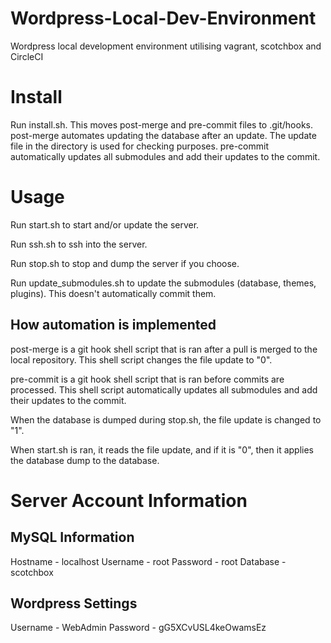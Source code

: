 # Wordpress-Local-Dev-Environment
Wordpress local development environment utilising vagrant, scotchbox and CircleCI

# Install
Run install.sh. This moves post-merge and pre-commit files to .git/hooks.
post-merge automates updating the database after an update. The update file in the directory is used for checking purposes.
pre-commit automatically updates all submodules and add their updates to the commit.

# Usage

Run start.sh to start and/or update the server.

Run ssh.sh to ssh into the server.

Run stop.sh to stop and dump the server if you choose.

Run update_submodules.sh to update the submodules (database, themes, plugins). This doesn't automatically commit them.

## How automation is implemented
post-merge is a git hook shell script that is ran after a pull is merged to the local repository. This shell script changes the file update to "0".

pre-commit is a git hook shell script that is ran before commits are processed. This shell script automatically updates all submodules and add their updates to the commit.

When the database is dumped during stop.sh, the file update is changed to "1".

When start.sh is ran, it reads the file update, and if it is "0", then it applies the database dump to the database.

# Server Account Information

## MySQL Information
Hostname - localhost
Username - root
Password - root
Database - scotchbox

## Wordpress Settings
Username - WebAdmin
Password - gG5XCvUSL4keOwamsEz
